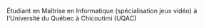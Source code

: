 Étudiant en Maîtrise en Informatique (spécialisation jeux vidéo) à l'Université du Québec à Chicoutimi (UQAC)

<!---
Sacdeneu/Sacdeneu is a ✨ special ✨ repository because its `README.md` (this file) appears on your GitHub profile.
You can click the Preview link to take a look at your changes.
--->
